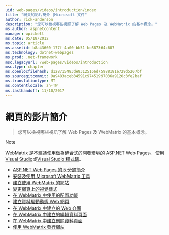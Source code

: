 ```yaml
---
uid: web-pages/videos/introduction/index
title: "網頁的影片簡介 |Microsoft 文件"
author: rick-anderson
description: "您可以檢視哪些視訊了解 Web Pages 及 WebMatrix 的基本概念。"
ms.author: aspnetcontent
manager: wpickett
ms.date: 05/18/2012
ms.topic: article
ms.assetid: b8a43660-177f-4a00-bb51-be887364c607
ms.technology: dotnet-webpages
ms.prod: .net-framework
msc.legacyurl: /web-pages/videos/introduction
msc.type: chapter
ms.openlocfilehash: d128715483de83125166d75988181e729d5207bf
ms.sourcegitcommit: 9a9483aceb34591c97451997036a9120c3fe2baf
ms.translationtype: MT
ms.contentlocale: zh-TW
ms.lasthandoff: 11/10/2017
---
```

<a name="introduction-to-web-pages-videos"></a>網頁的影片簡介
====================
> 您可以檢視哪些視訊了解 Web Pages 及 WebMatrix 的基本概念。

> [!NOTE] 
> WebMatrix 是不建議使用做為整合式的開發環境的 ASP.NET Web Pages。 使用[Visual Studio](xref:aspnet/web-pages/overview/getting-started/program-asp-net-web-pages-in-visual-studio)或[Visual Studio 程式碼](https://code.visualstudio.com/)。


- [ASP.NET Web Pages 的 5 分鐘簡介](5-minute-introduction-to-aspnet-web-pages.md)
- [安裝及使用 Microsoft WebMatrix 工具](install-and-use-the-microsoft-webmatrix-tool.md)
- [建立使用 WebMatrix 的網站](create-a-website-using-webmatrix.md)
- [變更網頁上的視覺樣式](change-the-visual-style-of-a-web-page.md)
- [在 WebMatrix 中使用的配置功能](use-the-layout-features-in-webmatrix.md)
- [建立資料驅動動態 Web 網頁](create-a-data-driven-dynamic-web-page.md)
- [在 WebMatrix 中建立的 Web 介面](create-a-web-interface-in-webmatrix.md)
- [在 WebMatrix 中建立的編輯資料頁面](create-an-edit-data-page-in-webmatrix.md)
- [在 WebMatrix 中建立刪除資料頁面](create-a-delete-data-page-in-webmatrix.md)
- [使用 WebMatrix 發行網站](publish-a-website-to-the-internet-using-webmatrix.md)
